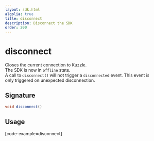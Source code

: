 ```yaml
---
layout: sdk.html
algolia: true
title: disconnect
description: Disconnect the SDK
order: 200
---
```


# disconnect

Closes the current connection to Kuzzle.  
The SDK is now in `offline` state.  
A call to `disconnect()` will not trigger a `disconnected` event. This event is only triggered on unexpected disconnection.

## Signature

```cpp
void disconnect()
```

## Usage

[code-example=disconnect]
